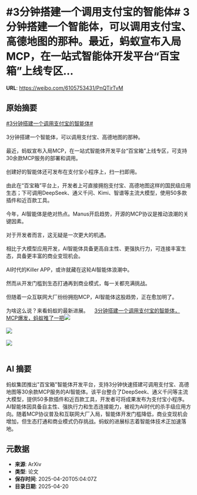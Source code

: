 # #3分钟搭建一个调用支付宝的智能体# 3分钟搭建一个智能体，可以调用支付宝、高德地图的那种。最近，蚂蚁宣布入局MCP，在一站式智能体开发平台“百宝箱”上线专区...

**URL**: https://weibo.com/6105753431/PnQTirTvM

## 原始摘要

<a href="https://m.weibo.cn/search?containerid=231522type%3D1%26t%3D10%26q%3D%233%E5%88%86%E9%92%9F%E6%90%AD%E5%BB%BA%E4%B8%80%E4%B8%AA%E8%B0%83%E7%94%A8%E6%94%AF%E4%BB%98%E5%AE%9D%E7%9A%84%E6%99%BA%E8%83%BD%E4%BD%93%23&amp;extparam=%233%E5%88%86%E9%92%9F%E6%90%AD%E5%BB%BA%E4%B8%80%E4%B8%AA%E8%B0%83%E7%94%A8%E6%94%AF%E4%BB%98%E5%AE%9D%E7%9A%84%E6%99%BA%E8%83%BD%E4%BD%93%23" data-hide=""><span class="surl-text">#3分钟搭建一个调用支付宝的智能体#</span></a> <br><br>3分钟搭建一个智能体，可以调用支付宝、高德地图的那种。<br><br>最近，蚂蚁宣布入局MCP，在一站式智能体开发平台“百宝箱”上线专区，可支持30余款MCP服务的部署和调用。<br><br>创建好的智能体还可发布在支付宝小程序上，扫一扫即用。<br><br>由此在“百宝箱”平台上，开发者上可直接拥抱支付宝、高德地图这样的国民级应用生态；下可调用DeepSeek、通义千问、Kimi、智谱等主流大模型，使用50多款插件和近百款工具。<br><br>今年，AI智能体是绝对热点。Manus开启趋势，开源的MCP协议是推动浪潮的关键因素。<br><br>对于开发者而言，这无疑是一次更大的机遇。<br><br>相比于大模型应用开发，AI智能体具备更高自主性、更强执行力，可连接丰富生态，具备更丰富的商业变现机会。<br><br>AI时代的Killer APP，或许就藏在这轮AI智能体浪潮中。<br><br>然而从开发门槛到生态打通再到商业模式，每一关都充满挑战。<br><br>但随着一众互联网大厂纷纷拥抱MCP，AI智能体这股趋势，正在愈加明了。<br><br>为啥这么说？来看蚂蚁的最新进展。<a href="https://weibo.cn/sinaurl?u=https%3A%2F%2Fmp.weixin.qq.com%2Fs%2FikMZynOIQLDl5e__mGG2vQ" data-hide=""><span class="url-icon"><img style="width: 1rem;height: 1rem" src="https://h5.sinaimg.cn/upload/2015/09/25/3/timeline_card_small_web_default.png" referrerpolicy="no-referrer"></span><span class="surl-text">3分钟搭建一个调用支付宝的智能体，MCP爆发，蚂蚁推了一把</span></a><img style="" src="https://tvax1.sinaimg.cn/large/006Fd7o3gy1i0l4zlmwx7j315m0rae81.jpg" referrerpolicy="no-referrer"><br><br><img style="" src="https://tvax4.sinaimg.cn/large/006Fd7o3gy1i0l4zpm1crj31c40qsdpa.jpg" referrerpolicy="no-referrer"><br><br><img style="" src="https://tvax2.sinaimg.cn/large/006Fd7o3gy1i0l4zilwbej327k17ktv9.jpg" referrerpolicy="no-referrer"><br><br>

## AI 摘要

蚂蚁集团推出"百宝箱"智能体开发平台，支持3分钟快速搭建可调用支付宝、高德地图等30余款MCP服务的AI智能体。该平台整合了DeepSeek、通义千问等主流大模型，提供50多款插件和近百款工具，开发者可将成果发布为支付宝小程序。AI智能体因具备自主性、强执行力和生态连接能力，被视为AI时代的杀手级应用方向。随着MCP协议普及和互联网大厂入局，智能体开发门槛降低，商业变现机会增加，但生态打通和商业模式仍存挑战。蚂蚁的进展标志着智能体技术正加速落地。

## 元数据

- **来源**: ArXiv
- **类型**: 论文
- **保存时间**: 2025-04-20T05:04:07Z
- **目录日期**: 2025-04-20
